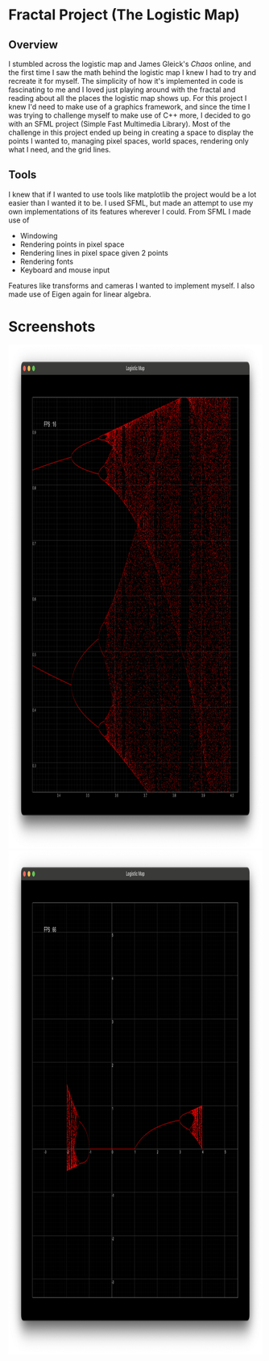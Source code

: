 # Fractal Project (The Logistic Map)
## Overview

I stumbled across the logistic map and James Gleick's _Chaos_ online, and the first time I saw the math behind the logistic map I knew I had to try and recreate it for myself. The simplicity of how it's implemented in code is fascinating to me and I loved just playing around with the fractal and reading about all the places the logistic map shows up. For this project I knew I'd need to make use of a graphics framework, and since the time I was trying to challenge myself to make use of C++ more, I decided to go with an SFML project (Simple Fast Multimedia Library). Most of the challenge in this project ended up being in creating a space to display the points I wanted to, managing pixel spaces, world spaces, rendering only what I need, and the grid lines.

## Tools

I knew that if I wanted to use tools like matplotlib the project would be a lot easier than I wanted it to be. I used SFML, but made an attempt to use my own implementations of its features wherever I could.
From SFML I made use of

- Windowing
- Rendering points in pixel space
- Rendering lines in pixel space given 2 points
- Rendering fonts
- Keyboard and mouse input

Features like transforms and cameras I wanted to implement myself.
I also made use of Eigen again for linear algebra.

# Screenshots
<img src="screenshots/1.5.png" alt="Alt Text" width="1000" height="1000">
<img src="screenshots/10.png" alt="Alt Text" width="1000" height="1000">

## 

